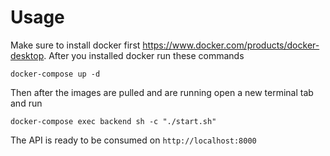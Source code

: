 # Usage

Make sure to install docker first https://www.docker.com/products/docker-desktop. After you installed docker run these commands

```
docker-compose up -d
```
Then after the images are pulled and are running open a new terminal tab and run
```
docker-compose exec backend sh -c "./start.sh"
```
The API is ready to be consumed on `http://localhost:8000`
